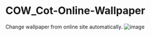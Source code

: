 # COW_Cot-Online-Wallpaper
Change wallpaper from online site automatically.
![image](https://user-images.githubusercontent.com/107354861/174424353-c090d59e-e73d-474b-8abf-a55a97c8910f.png)
